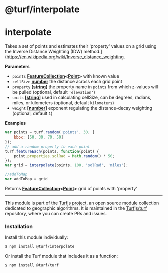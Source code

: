 # @turf/interpolate

# interpolate

Takes a set of points and estimates their 'property' values on a grid using the Inverse Distance Weighting (IDW) method.](<https://en.wikipedia.org/wiki/Inverse_distance_weighting>.

**Parameters**

-   `points` **[FeatureCollection](http://geojson.org/geojson-spec.html#feature-collection-objects)&lt;[Point](http://geojson.org/geojson-spec.html#point)>** with known value
-   `cellSize` **[number](https://developer.mozilla.org/en-US/docs/Web/JavaScript/Reference/Global_Objects/Number)** the distance across each grid point
-   `property` **\[[string](https://developer.mozilla.org/en-US/docs/Web/JavaScript/Reference/Global_Objects/String)]** the property name in `points` from which z-values will be pulled (optional, default `'elevation'`)
-   `units` **\[[string](https://developer.mozilla.org/en-US/docs/Web/JavaScript/Reference/Global_Objects/String)]** used in calculating cellSize, can be degrees, radians, miles, or kilometers (optional, default `kilometers`)
-   `weight` **\[[number](https://developer.mozilla.org/en-US/docs/Web/JavaScript/Reference/Global_Objects/Number)]** exponent regulating the distance-decay weighting (optional, default `1`)

**Examples**

```javascript
var points = turf.random('points', 30, {
    bbox: [50, 30, 70, 50]
});
// add a random property to each point
turf.featureEach(points, function(point) {
    point.properties.solRad = Math.random() * 50;
});
var grid = interpolate(points, 100, 'solRad', 'miles');

//addToMap
var addToMap = grid
```

Returns **[FeatureCollection](http://geojson.org/geojson-spec.html#feature-collection-objects)&lt;[Point](http://geojson.org/geojson-spec.html#point)>** grid of points with 'property'

<!-- This file is automatically generated. Please don't edit it directly:
if you find an error, edit the source file (likely index.js), and re-run
./scripts/generate-readmes in the turf project. -->

---

This module is part of the [Turfjs project](http://turfjs.org/), an open source
module collection dedicated to geographic algorithms. It is maintained in the
[Turfjs/turf](https://github.com/Turfjs/turf) repository, where you can create
PRs and issues.

### Installation

Install this module individually:

```sh
$ npm install @turf/interpolate
```

Or install the Turf module that includes it as a function:

```sh
$ npm install @turf/turf
```
